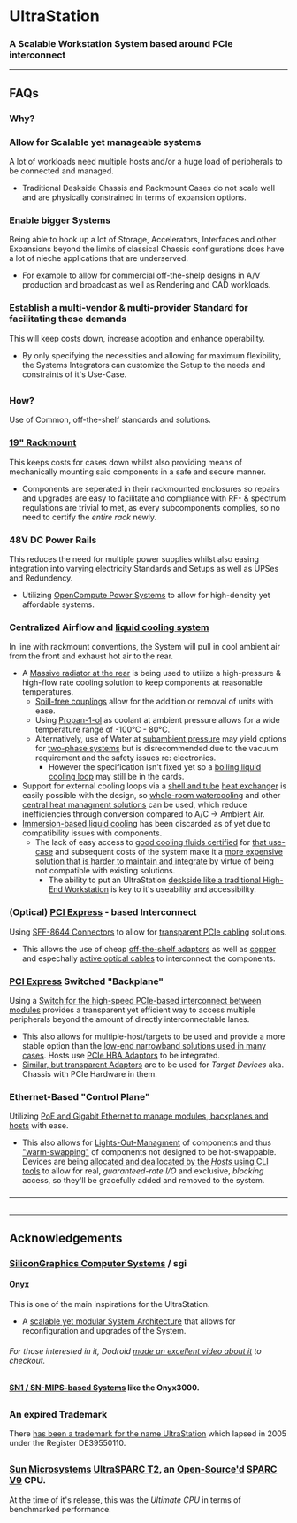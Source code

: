 # UltraStation
### A Scalable Workstation System based around PCIe interconnect

---
## FAQs
### Why?
###

### Allow for Scalable yet manageable systems
A lot of workloads need multiple hosts and/or a huge load of peripherals to be connected and managed.
- Traditional Deskside Chassis and Rackmount Cases do not scale well and are physically constrained in terms of expansion options.
###

### Enable bigger Systems
Being able to hook up a lot of Storage, Accelerators, Interfaces and other Expansions beyond the limits of classical Chassis configurations does have a lot of nieche applications that are underserved.
- For example to allow for commercial off-the-shelp designs in A/V production and broadcast as well as Rendering and CAD workloads.
###

### Establish a multi-vendor & multi-provider Standard for facilitating these demands
This will keep costs down, increase adoption and enhance operability.
- By only specifying the necessities and allowing for maximum flexibility, the Systems Integrators can customize the Setup to the needs and constraints of it's Use-Case.

##
### How?
Use of Common, off-the-shelf standards and solutions.
###

### [19" Rackmount](https://en.wikipedia.org/wiki/19-inch_rack)
This keeps costs for cases down whilst also providing means of mechanically mounting said components in a safe and secure manner.
- Components are seperated in their rackmounted enclosures so repairs and upgrades are easy to facilitate and compliance with RF- & spectrum regulations are trivial to met, as every subcomponents complies, so no need to certify the *entire rack* newly.
###

### 48V DC Power Rails
This reduces the need for multiple power supplies whilst also easing integration into varying electricity Standards and Setups as well as UPSes and Redundency.
- Utilizing [OpenCompute Power Systems](https://www.opencompute.org/projects/rack-and-power) to allow for high-density yet affordable systems.
###

### Centralized Airflow and [liquid cooling system](https://en.wikipedia.org/wiki/Computer_cooling#Liquid_cooling)
In line with rackmount conventions, the System will pull in cool ambient air from the front and exhaust hot air to the rear.
- A [Massive radiator at the rear](https://www.youtube.com/watch?v=tbRe1k2k0ow) is being used to utilize a high-pressure & high-flow rate cooling solution to keep components at reasonable temperatures.
  - [Spill-free couplings](https://www.staubli.com/global/en/fluid-connectors/products/quick-and-dry-disconnect-couplings/thermal-management/sph-ba-cg-aluminum-bayonet.html) allow for the addition or removal of units with ease.
  - Using [Propan-1-ol](https://en.wikipedia.org/wiki/Propan-1-ol) as coolant at ambient pressure allows for a wide temperature range of -100°C - 80°C.
  - Alternatively, use of Water at [subambient pressure](https://www.engineeringtoolbox.com/water-evacuation-pressure-temperature-d_1686.html) may yield options for [two-phase systems](https://en.wikipedia.org/wiki/Coolant#Two-phase) but is disrecommended due to the vacuum requirement and the safety issues re: electronics. 
    - However the specification isn't fixed yet so a [boiling liquid cooling loop](https://www.youtube.com/watch?v=RXNAbVi1j6k) may still be in the cards.
- Support for external cooling loops via a [shell and tube](https://en.wikipedia.org/wiki/Shell-and-tube_heat_exchanger) [heat exchanger](https://en.wikipedia.org/wiki/Heat_exchanger) is easily possible with the design, so [whole-room watercooling](https://www.youtube.com/watch?v=b8bLtg9J1Oc&list=PL8mG-RkN2uTyVqLN5OSZxn3Z4t1_xFunu) and other [central heat managment solutions](https://www.youtube.com/watch?v=BpNf4wYNPWo) can be used, which reduce inefficiencies through conversion compared to A/C -> Ambient Air.
- [Immersion-based liquid cooling](https://www.youtube.com/watch?v=fQfolP7NoNc) has been discarded as of yet due to compatibility issues with components.
  - The lack of easy access to [good cooling fluids certified](https://www.youtube.com/watch?v=RyFoNDa0pbI) for [that use-case](https://www.youtube.com/watch?v=YyKIZPuepl8) and subsequent costs of the system make it a [more expensive solution that is harder to maintain and integrate](https://www.youtube.com/watch?v=U6LQeFmY-IU) by virtue of being not compatible with existing solutions.
    - The ability to put an UltraStation [deskside like a traditional High-End Workstation](https://www.youtube.com/watch?v=5TRr2oWeSw0) is key to it's useability and accessibility.

###
### (Optical) [PCI Express](https://en.wikipedia.org/wiki/PCI_Express) - based Interconnect
Using [SFF-8644 Connectors](http://sup.xenya.si/sup/info/finisar/SFF-8644.pdf) to allow for [transparent PCIe cabling](https://www.dolphinics.com/products/PCI_Express_Gen5_SFF-8644_cables.html) solutions.
- This allows the use of cheap [off-the-shelf adaptors](https://dolphinics.com/products/MXH932.html) as well as [copper](https://www.dolphinics.com/products/PCI_Express_Gen4_SFF-8644_cables.html) and espechally [active optical cables](https://www.dolphinics.com/download/CABLES/MSFC4xM_Product_Brief.pdf) to interconnect the components.
###

### [PCI Express](https://en.wikipedia.org/wiki/PCI_Express) Switched "Backplane"
Using a [Switch for the high-speed PCIe-based interconnect between modules](https://www.dolphinics.com/products/MXS524.html) provides a transparent yet efficient way to access multiple peripherals beyond the amount of directly interconnectable lanes.
- This also allows for multiple-host/targets to be used and provide a more stable option than the [low-end narrowband solutions used in many cases](https://www.aliexpress.com/item/PCI-E-1X-Expansion-Kit-1-to-4-Ports-Switch-PCIe-x16-slots-Multiplier-Hub-Riser/32818453487.html).
Hosts use [PCIe HBA Adaptors](https://www.dolphinics.com/products/MXH530.html) to be integrated. 
- [Similar, but transparent Adaptors](https://www.dolphinics.com/products/MXH532.html) are to be used for *Target Devices* aka. Chassis with PCIe Hardware in them.
###

### Ethernet-Based "Control Plane"
Utilizing [PoE and Gigabit Ethernet to manage modules, backplanes and hosts](https://eu.store.ui.com/eu/en/collections/unifi-switching-pro-power-over-ethernet) with ease.
- This also allows for [Lights-Out-Managment](https://www.techtarget.com/searchdatacenter/definition/lights-out-management) of components and thus ["warm-swapping"](https://en.wikipedia.org/wiki/Hot_swapping) of components not designed to be hot-swappable.
Devices are being [allocated and deallocated by the *Hosts* using CLI tools](https://www.dolphinics.com/solutions/pcie_hot_add_plug_swap.html) to allow for real, *guaranteed-rate I/O* and exclusive, *blocking* access, so they'll be gracefully added and removed to the system.
###

---

##

---

## Acknowledgements
### [SiliconGraphics Computer Systems](https://en.wikipedia.org/wiki/Silicon_Graphics) / sgi 
#### [Onyx](https://en.wikipedia.org/wiki/SGI_Onyx)
This is one of the main inspirations for the UltraStation.
- A [scalable yet modular System Architecture](https://www.youtube.com/watch?v=Bo3lUw9GUJA&t=190s) that allows for reconfiguration and upgrades of the System.
###### For those interested in it, Dodroid [made an excellent video about it](https://www.youtube.com/watch?v=Bo3lUw9GUJA) to checkout.
#### [SN1 / SN-MIPS-based Systems](https://www.youtube.com/watch?v=lEcw_oTKTa0&t=1408s) like the Onyx3000.

##
### An expired Trademark
There [has been a trademark for the name UltraStation](https://register.dpma.de/DPMAregister/marke/register/395501105/DE) which lapsed in 2005 under the Register DE39550110.

##
### [Sun Microsystems](https://en.wikipedia.org/wiki/Sun_Microsystems) [UltraSPARC T2](https://en.wikipedia.org/wiki/UltraSPARC_T2), an [Open-Source'd](https://en.wikipedia.org/wiki/UltraSPARC_T2#Open_design) [SPARC V9](https://en.wikipedia.org/wiki/SPARC) CPU.
At the time of it's release, this was the *Ultimate CPU* in terms of benchmarked performance.

